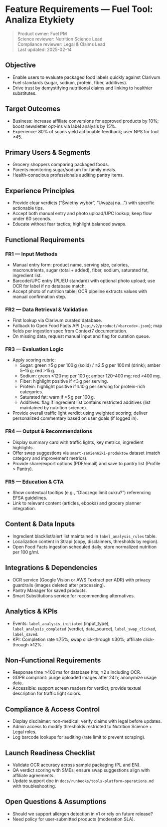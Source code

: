 # Feature Requirements — Fuel Tool: Analiza Etykiety

> Product owner: Fuel PM  
> Science reviewer: Nutrition Science Lead  
> Compliance reviewer: Legal & Claims Lead  
> Last updated: 2025-02-14

## Objective
- Enable users to evaluate packaged food labels quickly against Clarivum Fuel standards (sugar, sodium, protein, fiber, additives).
- Drive trust by demystifying nutritional claims and linking to healthier substitutes.

## Target Outcomes
- Business: Increase affiliate conversions for approved products by 10%; boost newsletter opt-ins via label analysis by 15%.
- Experience: 80% of scans yield actionable feedback; user NPS for tool ≥45.

## Primary Users & Segments
- Grocery shoppers comparing packaged foods.
- Parents monitoring sugar/sodium for family meals.
- Health-conscious professionals auditing pantry items.

## Experience Principles
- Provide clear verdicts (“Świetny wybór”, “Uważaj na…”) with specific actionable tips.
- Accept both manual entry and photo upload/UPC lookup; keep flow under 60 seconds.
- Educate without fear tactics; highlight balanced swaps.

## Functional Requirements

### FR1 — Input Methods
- Manual entry form: product name, serving size, calories, macronutrients, sugar (total + added), fiber, sodium, saturated fat, ingredient list.
- Barcode/UPC entry (PL/EU standard) with optional photo upload; use OCR for label if no database match.
- Accept photo of nutrition table; OCR pipeline extracts values with manual confirmation step.

### FR2 — Data Retrieval & Validation
- First lookup via Clarivum curated database.
- Fallback to Open Food Facts API (`/api/v2/product/<barcode>.json`); map fields per ingestion spec from Context7 documentation.
- On missing data, request manual input and flag for curation queue.

### FR3 — Evaluation Logic
- Apply scoring rubric:
    - Sugar: green ≤5 g per 100 g (solid) / ≤2.5 g per 100 ml (drink); amber 5–15 g; red >15 g.
    - Sodium: green ≤120 mg per 100 g; amber 120–400 mg; red >400 mg.
    - Fiber: highlight positive if ≥3 g per serving.
    - Protein: highlight positive if ≥10 g per serving for protein-rich categories.
    - Saturated fat: warn if >5 g per 100 g.
    - Additives: flag if ingredient list contains restricted additives (list maintained by nutrition science).
- Provide overall traffic light verdict using weighted scoring; deliver personalized commentary based on user goals (if logged in).

### FR4 — Output & Recommendations
- Display summary card with traffic lights, key metrics, ingredient highlights.
- Offer swap suggestions via `smart-zamienniki-produktow` dataset (match category and improvement metrics).
- Provide share/export options (PDF/email) and save to pantry list (Profile > Pantry).

### FR5 — Education & CTA
- Show contextual tooltips (e.g., “Dlaczego limit cukru?”) referencing EFSA guidelines.
- Link to relevant content (articles, ebooks) and grocery planner integration.

## Content & Data Inputs
- Ingredient blacklist/alert list maintained in `label_analysis_rules` table.
- Localization content in Strapi (copy, disclaimers, thresholds by region).
- Open Food Facts ingestion scheduled daily; store normalized nutrition per 100 g/ml.

## Integrations & Dependencies
- OCR service (Google Vision or AWS Textract per ADR) with privacy guardrails (images deleted after processing).
- Pantry Manager for saved products.
- Smart Substitutions service for recommending alternatives.

## Analytics & KPIs
- Events: `label_analysis_initiated` (input_type), `label_analysis_completed` (verdict, data_source), `label_swap_clicked`, `label_saved`.
- KPI: Completion rate ≥75%; swap click-through ≥30%; affiliate click-through ≥12%.

## Non-Functional Requirements
- Response time ≤400 ms for database hits; ≤2 s including OCR.
- GDPR compliant: purge uploaded images after 24 h; anonymize usage data.
- Accessible: support screen readers for verdict, provide textual description for traffic light colors.

## Compliance & Access Control
- Display disclaimer: non-medical; verify claims with legal before updates.
- Admin access to modify thresholds restricted to Nutrition Science + Legal roles.
- Log barcode lookups for auditing (rate limit to prevent scraping).

## Launch Readiness Checklist
- Validate OCR accuracy across sample packaging (PL and EN).
- QA verdict scoring with SMEs; ensure swap suggestions align with affiliate agreements.
- Update support doc in `docs/runbooks/tools-platform-operations.md` with troubleshooting.

## Open Questions & Assumptions
- Should we support allergen detection in v1 or rely on future release?
- Need policy for user-submitted products (moderation SLA).
